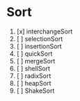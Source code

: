 # Sort

1. [x] interchangeSort
1. [ ] selectionSort
1. [ ] insertionSort
1. [ ] quickSort
1. [ ] mergeSort
1. [ ] shellSort
1. [ ] radixSort
1. [ ] heapSort
1. [ ] ShakeSort
